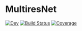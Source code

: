 # MultiresNet

[![Dev](https://img.shields.io/badge/docs-dev-blue.svg)](https://mateusz-kaduk.gitlab.io/MultiresNet.jl/dev)
[![Build Status](https://gitlab.com/mateusz-kaduk/MultiresNet.jl/badges/main/pipeline.svg)](https://gitlab.com/mateusz-kaduk/MultiresNet.jl/pipelines)
[![Coverage](https://gitlab.com/mateusz-kaduk/MultiresNet.jl/badges/main/coverage.svg)](https://gitlab.com/mateusz-kaduk/MultiresNet.jl/commits/main)
